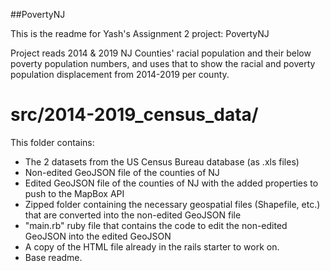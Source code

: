 ##PovertyNJ

This is the readme for Yash's Assignment 2 project: PovertyNJ

Project reads 2014 & 2019 NJ Counties' racial population and their below poverty population numbers, and uses that to show the racial and poverty population displacement from 2014-2019 per county.


# src/2014-2019_census_data/
This folder contains:
* The 2 datasets from the US Census Bureau database (as .xls files)
* Non-edited GeoJSON file of the counties of NJ
* Edited GeoJSON file of the counties of NJ with the added properties to push to the MapBox API
* Zipped folder containing the necessary geospatial files (Shapefile, etc.) that are converted into the non-edited GeoJSON file
* "main.rb" ruby file that contains the code to edit the non-edited GeoJSON into the edited GeoJSON
* A copy of the HTML file already in the rails starter to work on.
* Base readme.
